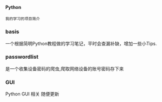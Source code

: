 #### Python
`我的学习的项目简介`

### basis
一个根据简明Python教程做的学习笔记，平时会查漏补缺，增加一些小Tips.

### passwordlist
是一个收集设备密码的爬虫,爬取网络设备的账号密码存下来

### GUI
Python GUI 相关 随便更新
